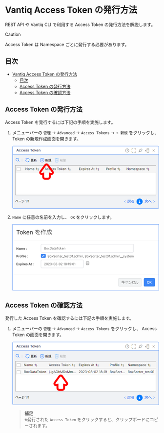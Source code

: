 # Vantiq Access Token の発行方法

REST API や Vantiq CLI で利用する Access Token の発行方法を解説します。  

> [!CAUTION]
> Access Token は Namespace ごとに発行する必要があります。

## 目次

- [Vantiq Access Token の発行方法](#vantiq-access-token-の発行方法)
  - [目次](#目次)
  - [Access Token の発行方法](#access-token-の発行方法)
  - [Access Token の確認方法](#access-token-の確認方法)

## Access Token の発行方法

Access Token を発行するには下記の手順を実施します。  

1. メニューバーの `管理` -> `Advanced` -> `Access Tokens` -> `+ 新規` をクリックし、 Token の新規作成画面を開きます。

   ![create_accesstoken_01](./imgs/create_accesstoken_01.png)

1. `Name` に任意の名前を入力し、 `OK` をクリックします。

   ![create_accesstoken_02](./imgs/create_accesstoken_02.png)

## Access Token の確認方法

発行した Access Token を確認するには下記の手順を実施します。  

1. メニューバーの `管理` -> `Advanced` -> `Access Tokens` をクリックし、 Access Token の画面を開きます。

   ![look_accesstoken_01](./imgs/look_accesstoken_01.png)

   > **補足**  
   > ※発行された `Access Token` をクリックすると、クリップボードにコピーされます。  
